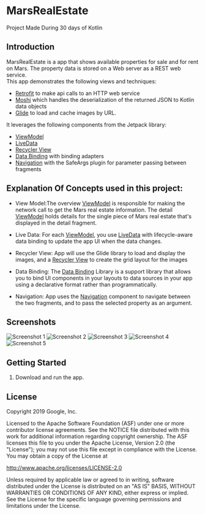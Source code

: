 MarsRealEstate
==============================

Project Made During 30 days of Kotlin

Introduction
------------

MarsRealEstate is a app that shows available properties for sale and for rent on Mars.
The property data is stored on a Web server as a REST web service.  
This app demonstrates the following views and techniques:
* [Retrofit](https://square.github.io/retrofit/) to make api calls to an HTTP web service
* [Moshi](https://github.com/square/moshi) which handles the deserialization of the returned JSON to Kotlin data objects 
* [Glide](https://bumptech.github.io/glide/) to load and cache images by URL.
 
It leverages the following components from the Jetpack library:

* [ViewModel](https://developer.android.com/topic/libraries/architecture/viewmodel)
* [LiveData](https://developer.android.com/topic/libraries/architecture/livedata)
* [Recycler View](https://developer.android.com/reference/android/support/v7/widget/RecyclerView)
* [Data Binding](https://developer.android.com/topic/libraries/data-binding/) with binding adapters
* [Navigation](https://developer.android.com/topic/libraries/architecture/navigation/) with the SafeArgs plugin for parameter passing between fragments

Explanation Of Concepts used in this project:
------------
* View Model:The overview [ViewModel](https://developer.android.com/topic/libraries/architecture/viewmodel) is responsible for making the network call to get the Mars real estate information. The detail [ViewModel](https://developer.android.com/topic/libraries/architecture/viewmodel) holds details for the single piece of Mars real estate that's displayed in the detail fragment. 

* Live Data: For each [ViewModel](https://developer.android.com/topic/libraries/architecture/viewmodel), you use [LiveData](https://developer.android.com/topic/libraries/architecture/livedata) with lifecycle-aware data binding to update the app UI when the data changes.

* Recycler View: App will use the Glide library to load and display the images, and a [Recycler View](https://developer.android.com/reference/android/support/v7/widget/RecyclerView) to create the grid layout for the images

* Data Binding: The [Data Binding](https://developer.android.com/topic/libraries/data-binding/) Library is a support library that allows you to bind UI components in your layouts to data sources in your app using a declarative format rather than programmatically.

* Navigation: App uses the [Navigation](https://developer.android.com/topic/libraries/architecture/navigation/) component to navigate between the two fragments, and to pass the selected property as an argument.


Screenshots
---------------
![Screenshot 1](screenshots/screen_1.jpg)
![Screenshot 2](screenshots/screen_2.jpg)
![Screenshot 3](screenshots/screen_3.jpg)
![Screenshot 4](screenshots/screen_4.jpg)
![Screenshot 5](screenshots/screen_5.jpg)


Getting Started
---------------

1. Download and run the app.

License
-------

Copyright 2019 Google, Inc.

Licensed to the Apache Software Foundation (ASF) under one or more contributor
license agreements.  See the NOTICE file distributed with this work for
additional information regarding copyright ownership.  The ASF licenses this
file to you under the Apache License, Version 2.0 (the "License"); you may not
use this file except in compliance with the License.  You may obtain a copy of
the License at

  http://www.apache.org/licenses/LICENSE-2.0

Unless required by applicable law or agreed to in writing, software
distributed under the License is distributed on an "AS IS" BASIS, WITHOUT
WARRANTIES OR CONDITIONS OF ANY KIND, either express or implied.  See the
License for the specific language governing permissions and limitations under
the License.
